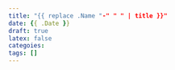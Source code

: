 ```yaml
---
title: "{{ replace .Name "-" " " | title }}"
date: {{ .Date }}
draft: true
latex: false
categoies:
tags: [] 
---
```


<!--more-->